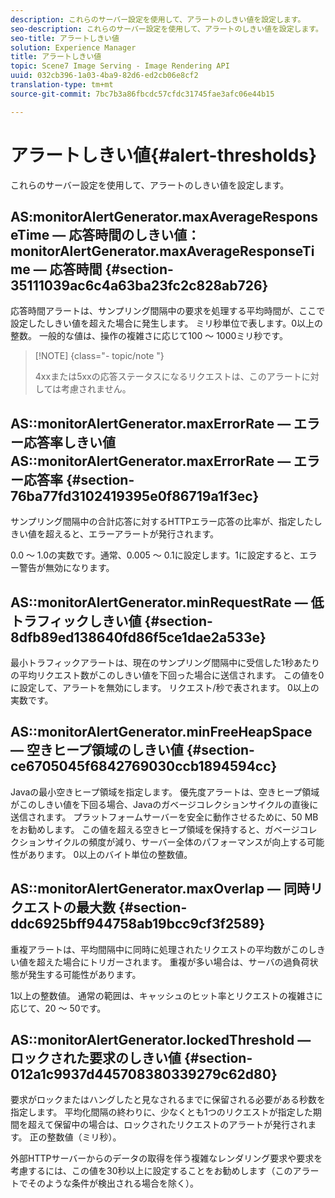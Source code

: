 ```yaml
---
description: これらのサーバー設定を使用して、アラートのしきい値を設定します。
seo-description: これらのサーバー設定を使用して、アラートのしきい値を設定します。
seo-title: アラートしきい値
solution: Experience Manager
title: アラートしきい値
topic: Scene7 Image Serving - Image Rendering API
uuid: 032cb396-1a03-4ba9-82d6-ed2cb06e8cf2
translation-type: tm+mt
source-git-commit: 7bc7b3a86fbcdc57cfdc31745fae3afc06e44b15

---
```



# アラートしきい値{#alert-thresholds}

これらのサーバー設定を使用して、アラートのしきい値を設定します。

## AS:monitorAlertGenerator.maxAverageResponseTime — 応答時間のしきい値：monitorAlertGenerator.maxAverageResponseTime — 応答時間 {#section-35111039ac6c4a63ba23fc2c828ab726}

応答時間アラートは、サンプリング間隔中の要求を処理する平均時間が、ここで設定したしきい値を超えた場合に発生します。 ミリ秒単位で表します。0以上の整数。 一般的な値は、操作の複雑さに応じて100 ～ 1000ミリ秒です。

>[!NOTE] {class=&quot;- topic/note &quot;}
>
>4xxまたは5xxの応答ステータスになるリクエストは、このアラートに対しては考慮されません。

## AS::monitorAlertGenerator.maxErrorRate — エラー応答率しきい値AS::monitorAlertGenerator.maxErrorRate — エラー応答率 {#section-76ba77fd3102419395e0f86719a1f3ec}

サンプリング間隔中の合計応答に対するHTTPエラー応答の比率が、指定したしきい値を超えると、エラーアラートが発行されます。

0.0 ～ 1.0の実数です。通常、0.005 ～ 0.1に設定します。1に設定すると、エラー警告が無効になります。

## AS::monitorAlertGenerator.minRequestRate — 低トラフィックしきい値 {#section-8dfb89ed138640fd86f5ce1dae2a533e}

最小トラフィックアラートは、現在のサンプリング間隔中に受信した1秒あたりの平均リクエスト数がこのしきい値を下回った場合に送信されます。 この値を0に設定して、アラートを無効にします。 リクエスト/秒で表されます。 0以上の実数です。

## AS::monitorAlertGenerator.minFreeHeapSpace — 空きヒープ領域のしきい値 {#section-ce6705045f6842769030ccb1894594cc}

Javaの最小空きヒープ領域を指定します。 優先度アラートは、空きヒープ領域がこのしきい値を下回る場合、Javaのガベージコレクションサイクルの直後に送信されます。 プラットフォームサーバーを安全に動作させるために、50 MBをお勧めします。 この値を超える空きヒープ領域を保持すると、ガベージコレクションサイクルの頻度が減り、サーバー全体のパフォーマンスが向上する可能性があります。 0以上のバイト単位の整数値。

## AS::monitorAlertGenerator.maxOverlap — 同時リクエストの最大数 {#section-ddc6925bff944758ab19bcc9cf3f2589}

重複アラートは、平均間隔中に同時に処理されたリクエストの平均数がこのしきい値を超えた場合にトリガーされます。 重複が多い場合は、サーバの過負荷状態が発生する可能性があります。

1以上の整数値。 通常の範囲は、キャッシュのヒット率とリクエストの複雑さに応じて、20 ～ 50です。

## AS::monitorAlertGenerator.lockedThreshold — ロックされた要求のしきい値 {#section-012a1c9937d445708380339279c62d80}

要求がロックまたはハングしたと見なされるまでに保留される必要がある秒数を指定します。 平均化間隔の終わりに、少なくとも1つのリクエストが指定した期間を超えて保留中の場合は、ロックされたリクエストのアラートが発行されます。 正の整数値（ミリ秒）。

外部HTTPサーバーからのデータの取得を伴う複雑なレンダリング要求や要求を考慮するには、この値を30秒以上に設定することをお勧めします（このアラートでそのような条件が検出される場合を除く）。
